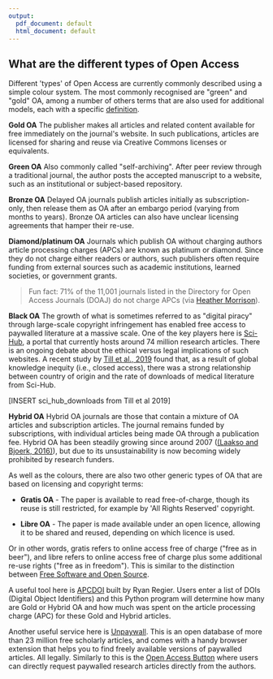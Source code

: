 ```yaml
---
output:
  pdf_document: default
  html_document: default
---
```


## What are the different types of Open Access <a name="types"></a>

Different 'types' of Open Access  are currently commonly described using a simple colour system. The most commonly recognised are "green" and "gold" OA, among a number of others terms that are also used for additional models, each with a specific [definition](http://www.righttoresearch.org/resources/OpenResearchGlossary/).

**Gold OA**
The publisher makes all articles and related content available for free immediately on the journal's website. In such publications, articles are licensed for sharing and reuse via Creative Commons licenses or equivalents.

**Green OA**
Also commonly called "self-archiving". After peer review through a traditional journal, the author posts the accepted manuscript to a website, such as an institutional or subject-based repository.

**Bronze OA**
Delayed OA journals publish articles initially as subscription-only, then release them as OA after an embargo period (varying from months to years). Bronze OA articles can also have unclear licensing agreements that hamper their re-use.

**Diamond/platinum OA**
Journals which publish OA without charging authors article processing charges (APCs) are known as platinum or diamond. Since they do not charge either readers or authors, such publishers often require funding from external sources such as academic institutions, learned societies, or government grants.

> Fun fact: 71% of the 11,001 journals listed in the Directory for Open Access Journals (DOAJ) do not charge APCs (via [Heather Morrison](https://sustainingknowledgecommons.org/2018/02/06/doaj-apc-information-as-of-jan-31-2018/)).

**Black OA**
The growth of what is sometimes referred to as "digital piracy" through large-scale copyright infringement has enabled free access to paywalled literature at a massive scale. One of the key players here is [Sci-Hub](http://www.sci-hub.tw/), a portal that currently hosts around 74 million research articles. There is an ongoing debate about the ethical versus legal implications of such websites. A recent study by [Till et al., 2019](https://github.com/OpenScienceMOOC/Module-6-Open-Access-to-Research-Papers/blob/master/Reading%20Material_Open%20Access%20to%20Research%20Papers/Till%20et%20al.%2C%202019.pdf) found that, as a result of global knowledge inequity (i.e., closed access), there was a strong relationship between country of origin and the rate of downloads of medical literature from Sci-Hub.

[INSERT sci_hub_downloads from Till et al 2019]

**Hybrid OA**
Hybrid OA journals are those that contain a mixture of OA articles and subscription articles. The journal remains funded by subscriptions, with individual articles being made OA through a publication fee. Hybrid OA has been steadily growing since around 2007 ([(Laakso and Bjoerk, 2016)](https://github.com/OpenScienceMOOC/Module-6-Open-Access-to-Research-Papers/blob/master/Reading%20Material_Open%20Access%20to%20Research%20Papers/Laakso%20and%20Bjork%2C%202016.pdf)), but due to its unsustainability is now becoming widely prohibited by research funders.

As well as the colours, there are also two other generic types of OA that are based on licensing and copyright terms:

* **Gratis OA** - The paper is available to read free-of-charge, though its reuse is still restricted, for example by 'All Rights Reserved' copyright.

* **Libre OA** - The paper is made available under an open licence, allowing it to be shared and reused, depending on which licence is used.

Or in other words, gratis refers to online access free of charge ("free as in beer"), and libre refers to online access free of charge plus some additional re-use rights ("free as in freedom"). This is similar to the distinction between [Free Software and Open Source](https://eliademy.com/catalog/oer/module-5-open-research-software-and-open-source.html).

A useful tool here is [APCDOI](https://github.com/ryregier/APCDOI) built by Ryan Regier. Users enter a list of DOIs (Digital Object Identifiers) and this Python program will determine how many are Gold or Hybrid OA and how much was spent on the article processing charge (APC) for these Gold and Hybrid articles.

Another useful service here is [Unpaywall](http://unpaywall.org/). This is an open database of more than 23 million free scholarly articles, and comes with a handy browser extension that helps you to find freely available versions of paywalled articles. All legally. Similarly to this is the [Open Access Button](https://openaccessbutton.org/) where users can directly request paywalled research articles directly from the authors.
